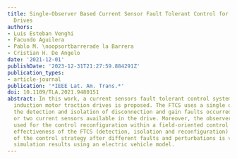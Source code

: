 ```yaml
---
title: Single-Observer Based Current Sensor Fault Tolerant Control for IM Traction
  Drives
authors:
- Luis Esteban Venghi
- Facundo Aguilera
- Pablo M. \noopsortbarrerade la Barrera
- Cristian H. De Angelo
date: '2021-12-01'
publishDate: '2023-12-31T21:27:59.884291Z'
publication_types:
- article-journal
publication: '*IEEE Lat. Am. Trans.*'
doi: 10.1109/TLA.2021.9480151
abstract: In this work, a current sensors fault tolerant control system (FTCS) for
  induction motor traction drives is proposed. The FTCS uses a single observer for
  the detection and isolation of disconnection and gain faults occurred in a single
  or two current sensors available in the drive. Moreover, the observer signals are
  used for the control reconfiguration within a field-oriented control strategy. The
  effectiveness of the FTCS (detection, isolation and reconfiguration) and the performance
  of the control strategy after different faults and perturbations is verified by
  simulation results using an electric vehicle model.
---
```

